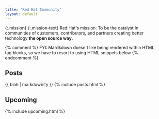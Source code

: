 ```yaml
---
title: "Red Hat Community"
layout: default
---
```


{:.mission}
{:.mission-text}
Red Hat's mission: To be the catalyst in communities of customers, contributors, and partners creating better technology **the open source way**.

{% comment %}
FYI: Mardkdown doesn't like being rendered within HTML tag blocks, 
so we have to resort to using HTML snippets below
{% endcomment %}

<div class="grid">

<div class="col">
<h2>Posts</h2>
{{ blah | markdownify }}
{% include posts.html %} 
</div>

<div class="col-5_md-4_sm-0">
<h2>Upcoming</h2>
{% include upcoming.html %} 
</div>

</div>
